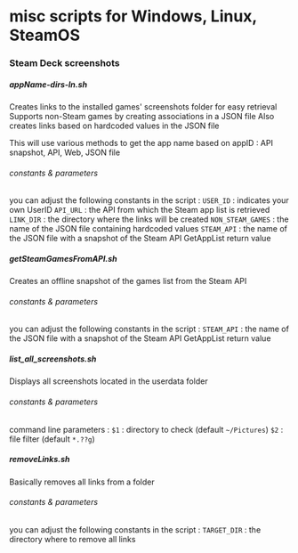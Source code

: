 # misc scripts for Windows, Linux, SteamOS

### Steam Deck screenshots

##### appName-dirs-ln.sh

Creates links to the installed games' screenshots folder for easy retrieval
Supports non-Steam games by creating associations in a JSON file
Also creates links based on hardcoded values in the JSON file

This will use various methods to get the app name based on appID : API snapshot, API, Web, JSON file

###### constants & parameters

you can adjust the following constants in the script :
`USER_ID` : indicates your own UserID
`API_URL` : the API from which the Steam app list is retrieved
`LINK_DIR` : the directory where the links will be created
`NON_STEAM_GAMES` : the name of the JSON file containing hardcoded values
`STEAM_API` : the name of the JSON file with a snapshot of the Steam API GetAppList return value

##### getSteamGamesFromAPI.sh

Creates an offline snapshot of the games list from the Steam API

###### constants & parameters

you can adjust the following constants in the script :
`STEAM_API` : the name of the JSON file with a snapshot of the Steam API GetAppList return value

##### list\_all\_screenshots.sh

Displays all screenshots located in the userdata folder

###### constants & parameters

command line parameters :
`$1` : directory to check (default `~/Pictures`)
`$2` : file filter (default `*.??g`)

##### removeLinks.sh

Basically removes all links from a folder

###### constants & parameters

you can adjust the following constants in the script :
`TARGET_DIR` : the directory where to remove all links
